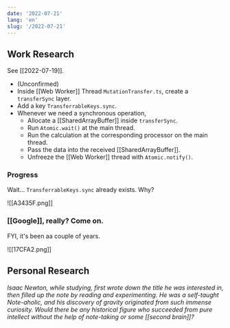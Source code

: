 ```yaml
---
date: '2022-07-21'
lang: 'en'
slug: '/2022-07-21'
---
```


## Work Research

See [[2022-07-19]].

- (Unconfirmed)
- Inside [[Web Worker]] Thread `MutationTransfer.ts`, create a `transferSync` layer.
- Add a key `TransferrableKeys.sync`.
- Whenever we need a synchronous operation,
  - Allocate a [[SharedArrayBuffer]] inside `transferSync`.
  - Run `Atomic.wait()` at the main thread.
  - Run the calculation at the corresponding processor on the main thread.
  - Pass the data into the received [[SharedArrayBuffer]].
  - Unfreeze the [[Web Worker]] thread with `Atomic.notify()`.

### Progress

Wait... `TransferrableKeys.sync` already exists. Why?

![[A3435F.png]]

### [[Google]], really? Come on.

FYI, it's been aa couple of years.

![[17CFA2.png]]

## Personal Research

_Isaac Newton, while studying, first wrote down the title he was interested in, then filled up the note by reading and experimenting.
He was a self-taught Note-aholic, and his discovery of gravity originated from such immense curiosity.
Would there be any historical figure who succeeded from pure intellect without the help of note-taking or some [[second brain]]?_
